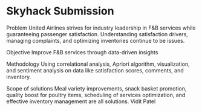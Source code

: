 # Skyhack Submission
Problem
United Airlines strives for industry leadership in F&B services while guaranteeing passenger satisfaction. Understanding satisfaction drivers, managing complaints, and optimizing inventories continue to be issues.

Objective
Improve F&B services through data-driven insights

Methodology
 Using correlational analysis, Apriori algorithm, visualization, and sentiment analysis on data like satisfaction scores, comments, and inventory.

Scope of solutions
Meal variety improvements, snack basket promotion, quality boost for poultry items, scheduling of services optimization, and effective inventory management are all solutions.
Vidit Patel
